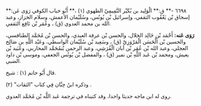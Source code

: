 ٦٦٩٨ -** ق:** الْوَلِيد بن بُكَيْر التَّمِيمِيّ الطهوي (١) ،** أَبُو خباب الكوفي رَوَى عَن:** إسحاق بْن يَعْقُوب الثقفي، وإسرائيل بْن يُونُس، وسُلَيْمان الأعمش، وسلام الخزاز، وعبد الله بن محمد العدوي (ق) ، وعُمَر بْن نَافِع الثقفي.

**رَوَى عَنه:** أَحْمَد بْن خَالِد الخلال، والحسن بْن عرفة العبدي، والحسن بْن مُحَمَّد الطنافسي، والحسين بْن الْحَسَن الْمَرْوَزِيّ (ق) ، وسَعِيد بْن سُلَيْمان الواسطي، وعَبْد اللَّهِ بن صَالِح العجلي، وعبد الله بْن عُمَر بْن أبان الْقُرَشِي، وعبد الرحمن بْنمُحَمَّد المحاربي، وعُبَيد بْن يعيش، ومحمد بْن عَبد اللَّهِ بْن نمير (ق) ، والمفضل بْن يُونُس الجعفي، وموسى بْن داود الضبي.

قال أَبُو حاتم (١) : شيخ.

وذكره ابنُ حِبَّان فِي كتاب "الثقات" (٢) .

روى له ابن ماجه حديثا واحدا، وقد كتبناه في ترجمة عَبد اللَّه بْن مُحَمَّد العدوي.